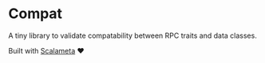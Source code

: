 # Compat

A tiny library to validate compatability between RPC traits and data classes.

Built with [Scalameta](https://github.com/scalameta/scalameta) ❤️